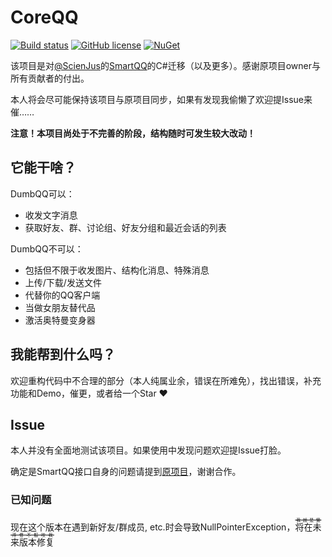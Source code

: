 # CoreQQ

[![Build status]( 	https://img.shields.io/appveyor/ci/TJYSunset/DumbQQ.svg?style=flat)](https://ci.appveyor.com/project/TJYSunset/DumbQQ)
[![GitHub license](https://img.shields.io/badge/license-MIT-blue.svg?style=flat)](https://raw.githubusercontent.com/TJYSunset/DumbQQ/master/LICENSE)
[![NuGet]( 	https://img.shields.io/nuget/v/Sunsetware.DumbQQ.svg)](https://www.nuget.org/packages/Sunsetware.DumbQQ/)

该项目是对[@ScienJus](https://github.com/scienjus/)的[SmartQQ](https://github.com/scienjus/smartqq)的C#迁移（以及更多）。感谢原项目owner与所有贡献者的付出。

本人将会尽可能保持该项目与原项目同步，如果有发现我偷懒了欢迎提Issue来催……

**注意！本项目尚处于不完善的阶段，结构随时可发生较大改动！**

## 它能干啥？

DumbQQ可以：

+ 收发文字消息
+ 获取好友、群、讨论组、好友分组和最近会话的列表

DumbQQ不可以：

+ 包括但不限于收发图片、结构化消息、特殊消息
+ 上传/下载/发送文件
+ 代替你的QQ客户端
+ 当做女朋友替代品
+ 激活奥特曼变身器

## 我能帮到什么吗？

欢迎重构代码中不合理的部分（本人纯属业余，错误在所难免），找出错误，补充功能和Demo，催更，或者给一个Star ❤

## Issue

本人并没有全面地测试该项目。如果使用中发现问题欢迎提Issue打脸。

确定是SmartQQ接口自身的问题请提到[原项目](https://github.com/scienjus/smartqq)，谢谢合作。

### 已知问题

现在这个版本在遇到新好友/群成员, etc.时会导致NullPointerException，<ruby>将在未来版本修复<rp>（</rp><rt>~~我就是懒得修不服咬我~~</rt><rp>）</rp></ruby>

